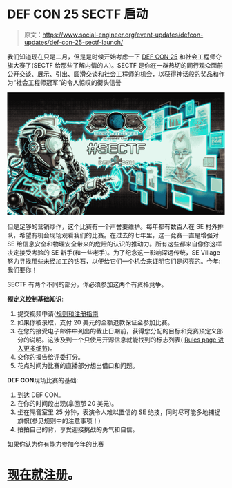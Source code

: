# DEF CON 25 SECTF 启动

> 原文：<https://www.social-engineer.org/event-updates/defcon-updates/def-con-25-sectf-launch/>

我们知道现在只是二月，但是是时候开始考虑一下 [DEF CON 25](https://www.defcon.org) 和社会工程师夺旗大赛了(SECTF 给那些了解内情的人)。SECTF 是你在一群热切的同行观众面前公开交谈、展示、引出、圆滑交谈和社会工程师的机会，以获得神话般的奖品和作为“社会工程师冠军”的令人惊叹的街头信誉

[![The DEF CON 25 SECTF LAUNCH](img/baa956d033c9da42539ba38633824f45.png)](https://www.social-engineer.org/sevillage-def-con/the-sectf/attachment/sectf-banner-v7-rgb-2/)

[](https://www.social-engineer.org/ctf/def-con-sectf-rules-registration/attachment/sectf-banner-v6/)

但是足够的营销炒作，这个比赛有一个声誉要维护。每年都有数百人在 SE 村外排队，希望有机会现场观看我们的比赛。在过去的七年里，这一竞赛一直是增强对 SE 给信息安全和物理安全带来的危险的认识的推动力。所有这些都来自像你这样决定接受考验的 SE 新手(和一些老手)。为了纪念这一影响深远传统，SE Village 努力寻找那些未经加工的钻石，以便给它们一个机会来证明它们是闪亮的。今年:我们要你！

SECTF 有两个不同的部分，你必须参加这两个有资格竞争。

**预定义控制基础知识**:

1.  提交视频申请([规则和注册指南](https://www.social-engineer.org/sevillage-def-con/the-sectf/)
2.  如果你被录取，支付 20 美元的全额退款保证金参加比赛。
3.  在您的接受电子邮件中列出的截止日期前，获得您分配的目标和竞赛预定义部分的说明。这涉及到一个只使用开源信息就能找到的标志列表( [Rules page 进入更多细节](https://www.social-engineer.org/sevillage-def-con/the-sectf/))。
4.  交你的报告给评委打分。
5.  花点时间为比赛的直播部分想出借口和问题。

**DEF CON**现场比赛的基础:

1.  到达 DEF CON。
2.  在你的时间段出现(拿回那 20 美元)。
3.  坐在隔音室里 25 分钟，表演令人难以置信的 SE 绝技，同时尽可能多地捕捉旗帜(参见规则中的注意事项！)
4.  拍拍自己的背，享受迎接挑战的勇气和自信。

如果你认为你有能力参加今年的比赛

# **[现在就注册](https://www.social-engineer.org/sevillage-def-con/the-sectf/)。**